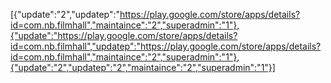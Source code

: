 [{"update":"2","updatep":"https://play.google.com/store/apps/details?id=com.nb.filmhall","maintaince":"2","superadmin":"1"},{"update":"https://play.google.com/store/apps/details?id=com.nb.filmhall","updatep":"https://play.google.com/store/apps/details?id=com.nb.filmhall","maintaince":"2","superadmin":"1"},{"update":"2","updatep":"2","maintaince":"2","superadmin":"1"}]

